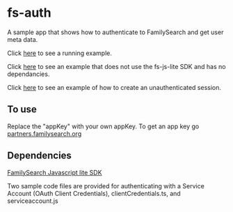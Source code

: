 # fs-auth
A sample app that shows how to authenticate to FamilySearch and get user meta data.

Click [here](https://misbach.github.io/fs-auth/index.html) to see a running example.

Click [here](https://misbach.github.io/fs-auth/index_raw.html) to see an example that does not use the fs-js-lite SDK and has no dependancies.

Click [here](https://misbach.github.io/fs-auth/index_unauth.html) to see an example of how to create an unauthenticated session.

## To use
Replace the "appKey" with your own appKey. To get an app key go [partners.familysearch.org](https://partners.familysearch.org/)

## Dependencies
[FamilySearch Javascript lite SDK](https://github.com/FamilySearch/fs-js-lite)

Two sample code files are provided for authenticating with a Service Account (OAuth Client Credentials), clientCredentials.ts, and serviceaccount.js